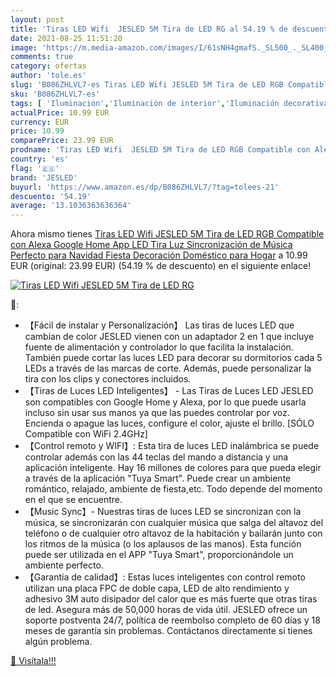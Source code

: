 ```yaml
---
layout: post
title: 'Tiras LED Wifi  JESLED 5M Tira de LED RG al 54.19 % de descuento'
date: 2021-08-25 11:51:20
image: 'https://m.media-amazon.com/images/I/61sNH4gmafS._SL500_._SL400_.jpg'
comments: true
category: ofertas
author: 'tole.es'
slug: 'B086ZHLVL7-es Tiras LED Wifi JESLED 5M Tira de LED RGB Compatible con...'
sku: 'B086ZHLVL7-es'
tags: [ 'Iluminación','Iluminación de interior','Iluminación decorativa y para usos específicos de interior','Tiras LED de interior','alexa','google','home','jesled', ]
actualPrice: 10.99 EUR
currency: EUR
price: 10.99
comparePrice: 23.99 EUR
prodname: 'Tiras LED Wifi  JESLED 5M Tira de LED RGB Compatible con Alexa  Google Home  App  LED Tira Luz Sincronización de Música  Perfecto para Navidad  Fiesta  Decoración Doméstico para Hogar'
country: 'es'
flag: '🇪🇸'
brand: 'JESLED'
buyurl: 'https://www.amazon.es/dp/B086ZHLVL7/?tag=tolees-21'
descuento: '54.19'
average: '13.1036363636364'
---
```


Ahora mismo tienes [Tiras LED Wifi  JESLED 5M Tira de LED RGB Compatible con Alexa  Google Home  App  LED Tira Luz Sincronización de Música  Perfecto para Navidad  Fiesta  Decoración Doméstico para Hogar](https://www.amazon.es/dp/B086ZHLVL7/?tag=tolees-21) a 10.99 EUR (original: 23.99 EUR) (54.19 %  de descuento) en el siguiente enlace!

[![Tiras LED Wifi  JESLED 5M Tira de LED RG](https://m.media-amazon.com/images/I/61sNH4gmafS._SL500_._SL400_.jpg)](https://www.amazon.es/dp/B086ZHLVL7/?tag=tolees-21)

🔎:

- 【Fácil de instalar y Personalización】 Las tiras de luces LED que cambian de color JESLED vienen con un adaptador 2 en 1 que incluye fuente de alimentación y controlador lo que facilita la instalación. También puede cortar las luces LED para decorar su dormitorios cada 5 LEDs a través de las marcas de corte. Además, puede personalizar la tira con los clips y conectores incluidos.
- 【Tiras de Luces LED Inteligentes】 - Las Tiras de Luces LED JESLED son compatibles con Google Home y Alexa, por lo que puede usarla incluso sin usar sus manos ya que las puedes controlar por voz. Encienda o apague las luces, configure el color, ajuste el brillo. [SÓLO Compatible con WiFi 2.4GHz]
- 【Control remoto y WIFI】: Esta tira de luces LED inalámbrica se puede controlar además con las 44 teclas del mando a distancia y una aplicación inteligente. Hay 16 millones de colores para que pueda elegir a través de la aplicación "Tuya Smart". Puede crear un ambiente romántico, relajado, ambiente de fiesta,etc. Todo depende del momento en el que se encuentre.
- 【Music Sync】- Nuestras tiras de luces LED se sincronizan con la música, se sincronizarán con cualquier música que salga del altavoz del teléfono o de cualquier otro altavoz de la habitación y bailarán junto con los ritmos de la música (o los aplausos de las manos). Esta función puede ser utilizada en el APP "Tuya Smart", proporcionándole un ambiente perfecto.
- 【Garantía de calidad】: Estas luces inteligentes con control remoto utilizan una placa FPC de doble capa, LED de alto rendimiento y adhesivo 3M auto disipador del calor que es más fuerte que otras tiras de led. Asegura más de 50,000 horas de vida útil. JESLED ofrece un soporte postventa 24/7, política de reembolso completo de 60 días y 18 meses de garantía sin problemas. Contáctanos directamente si tienes algún problema.

[🛒 Visítala!!!](https://www.amazon.es/dp/B086ZHLVL7/?tag=tolees-21)
